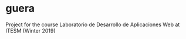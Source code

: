 # guera
Project for the course Laboratorio de Desarrollo de Aplicaciones Web at ITESM (Winter 2019)
